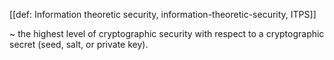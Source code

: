 [[def: Information theoretic security, information-theoretic-security, ITPS]]

~ the highest level of cryptographic security with respect to a cryptographic secret (seed, salt, or private key).
